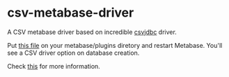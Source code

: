 # csv-metabase-driver
A CSV metabase driver based on incredible [csvjdbc](http://csvjdbc.sourceforge.net) driver.


Put [this file](https://github.com/Markenson/csv-metabase-driver/raw/master/release/csv.metabase-driver.jar) on your metabase/plugins diretory and restart Metabase. You'll see a CSV driver option on database creation.

Check [this](https://github.com/Markenson/csv-metabase-driver/issues/1) for more information.


